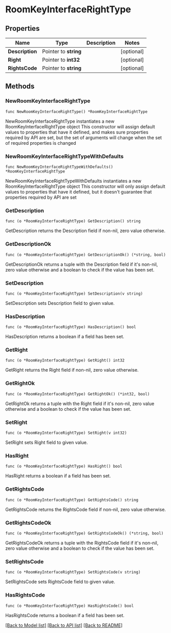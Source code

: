 # RoomKeyInterfaceRightType

## Properties

Name | Type | Description | Notes
------------ | ------------- | ------------- | -------------
**Description** | Pointer to **string** |  | [optional] 
**Right** | Pointer to **int32** |  | [optional] 
**RightsCode** | Pointer to **string** |  | [optional] 

## Methods

### NewRoomKeyInterfaceRightType

`func NewRoomKeyInterfaceRightType() *RoomKeyInterfaceRightType`

NewRoomKeyInterfaceRightType instantiates a new RoomKeyInterfaceRightType object
This constructor will assign default values to properties that have it defined,
and makes sure properties required by API are set, but the set of arguments
will change when the set of required properties is changed

### NewRoomKeyInterfaceRightTypeWithDefaults

`func NewRoomKeyInterfaceRightTypeWithDefaults() *RoomKeyInterfaceRightType`

NewRoomKeyInterfaceRightTypeWithDefaults instantiates a new RoomKeyInterfaceRightType object
This constructor will only assign default values to properties that have it defined,
but it doesn't guarantee that properties required by API are set

### GetDescription

`func (o *RoomKeyInterfaceRightType) GetDescription() string`

GetDescription returns the Description field if non-nil, zero value otherwise.

### GetDescriptionOk

`func (o *RoomKeyInterfaceRightType) GetDescriptionOk() (*string, bool)`

GetDescriptionOk returns a tuple with the Description field if it's non-nil, zero value otherwise
and a boolean to check if the value has been set.

### SetDescription

`func (o *RoomKeyInterfaceRightType) SetDescription(v string)`

SetDescription sets Description field to given value.

### HasDescription

`func (o *RoomKeyInterfaceRightType) HasDescription() bool`

HasDescription returns a boolean if a field has been set.

### GetRight

`func (o *RoomKeyInterfaceRightType) GetRight() int32`

GetRight returns the Right field if non-nil, zero value otherwise.

### GetRightOk

`func (o *RoomKeyInterfaceRightType) GetRightOk() (*int32, bool)`

GetRightOk returns a tuple with the Right field if it's non-nil, zero value otherwise
and a boolean to check if the value has been set.

### SetRight

`func (o *RoomKeyInterfaceRightType) SetRight(v int32)`

SetRight sets Right field to given value.

### HasRight

`func (o *RoomKeyInterfaceRightType) HasRight() bool`

HasRight returns a boolean if a field has been set.

### GetRightsCode

`func (o *RoomKeyInterfaceRightType) GetRightsCode() string`

GetRightsCode returns the RightsCode field if non-nil, zero value otherwise.

### GetRightsCodeOk

`func (o *RoomKeyInterfaceRightType) GetRightsCodeOk() (*string, bool)`

GetRightsCodeOk returns a tuple with the RightsCode field if it's non-nil, zero value otherwise
and a boolean to check if the value has been set.

### SetRightsCode

`func (o *RoomKeyInterfaceRightType) SetRightsCode(v string)`

SetRightsCode sets RightsCode field to given value.

### HasRightsCode

`func (o *RoomKeyInterfaceRightType) HasRightsCode() bool`

HasRightsCode returns a boolean if a field has been set.


[[Back to Model list]](../README.md#documentation-for-models) [[Back to API list]](../README.md#documentation-for-api-endpoints) [[Back to README]](../README.md)


